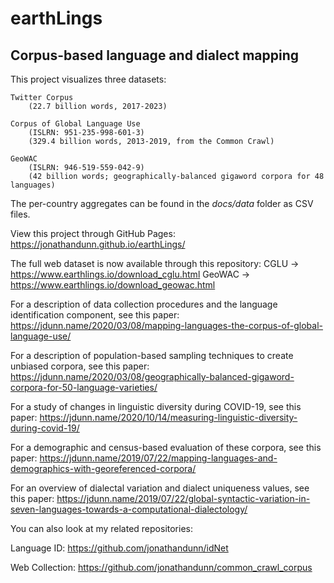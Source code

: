 # earthLings

## Corpus-based language and dialect mapping

This project visualizes three datasets: 
	
	Twitter Corpus 
		(22.7 billion words, 2017-2023) 
		
	Corpus of Global Language Use
		(ISLRN: 951-235-998-601-3)
		(329.4 billion words, 2013-2019, from the Common Crawl)
		
	GeoWAC 
		(ISLRN: 946-519-559-042-9)
		(42 billion words; geographically-balanced gigaword corpora for 48 languages)

The per-country aggregates can be found in the *docs/data* folder as CSV files.

View this project through GitHub Pages: https://jonathandunn.github.io/earthLings/

The full web dataset is now available through this repository: 
CGLU -> https://www.earthlings.io/download_cglu.html
GeoWAC -> https://www.earthlings.io/download_geowac.html

For a description of data collection procedures and the language identification component, see this paper: 
	https://jdunn.name/2020/03/08/mapping-languages-the-corpus-of-global-language-use/
	
For a description of population-based sampling techniques to create unbiased corpora, see this paper:
	https://jdunn.name/2020/03/08/geographically-balanced-gigaword-corpora-for-50-language-varieties/
	
For a study of changes in linguistic diversity during COVID-19, see this paper:
	https://jdunn.name/2020/10/14/measuring-linguistic-diversity-during-covid-19/
	
For a demographic and census-based evaluation of these corpora, see this paper:
	https://jdunn.name/2019/07/22/mapping-languages-and-demographics-with-georeferenced-corpora/
	
For an overview of dialectal variation and dialect uniqueness values, see this paper:
	https://jdunn.name/2019/07/22/global-syntactic-variation-in-seven-languages-towards-a-computational-dialectology/

You can also look at my related repositories:

Language ID: https://github.com/jonathandunn/idNet
	
Web Collection: https://github.com/jonathandunn/common_crawl_corpus
